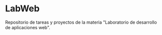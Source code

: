 # LabWeb
Repositorio de tareas y proyectos de la materia "Laboratorio de desarrollo de aplicaciones web".
